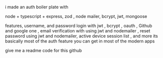 i made an auth boiler plate with 

node + typescript + express, zod , node mailer, bcrypt, jwt, mongoose 


features, username, and password login with jwt , bcrypt , oauth , Github and google one , email verification with using jwt and nodemailer , reset password using jwt and nodemailer, active device session list , and more its basically most of the auth feature you can get in most of the modern apps 



give me a readme code for this github
